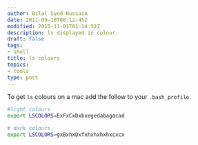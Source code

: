 ```yaml
---
author: Bilal Syed Hussain
date: 2011-09-10T00:12:45Z
modified: 2015-11-01T01:14:52Z
description: ls displayed in colour.
draft: false
tags:
- shell
title: ls colours
topics:
- tools
type: post
---
```


To get `ls` colours  on a mac add the follow to your `.bash_profile`.

```bash
#light colours
export LSCOLORS=ExFxCxDxbxegedabagacad

# dark colours
export LSCOLORS=gxBxhxDxfxhxhxhxhxcxcx
```
